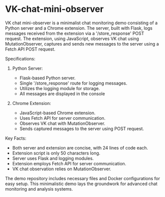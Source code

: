 # VK-chat-mini-observer

VK chat mini-observer is a minimalist chat monitoring demo consisting of a Python server and a Chrome extension. The server, built with Flask, logs messages received from the extension via a '/store_response' POST request. The extension, using JavaScript, observes VK chat using MutationObserver, captures and sends new messages to the server using a Fetch API POST request.

Specifications:
1. Python Server:
   - Flask-based Python server.
   - Single '/store_response' route for logging messages.
   - Utilizes the logging module for storage.
   - All messages are displayed in the console

2. Chrome Extension:
   - JavaScript-based Chrome extension.
   - Uses Fetch API for server communication.
   - Observes VK chat with MutationObserver.
   - Sends captured messages to the server using POST request.

Key Facts:
- Both server and extension are concise, with 24 lines of code each.
- Extension script is only 50 characters long.
- Server uses Flask and logging modules.
- Extension employs Fetch API for server communication.
- VK chat observation relies on MutationObserver.

The demo repository includes necessary files and Docker configurations for easy setup. This minimalistic demo lays the groundwork for advanced chat monitoring and analysis systems.
